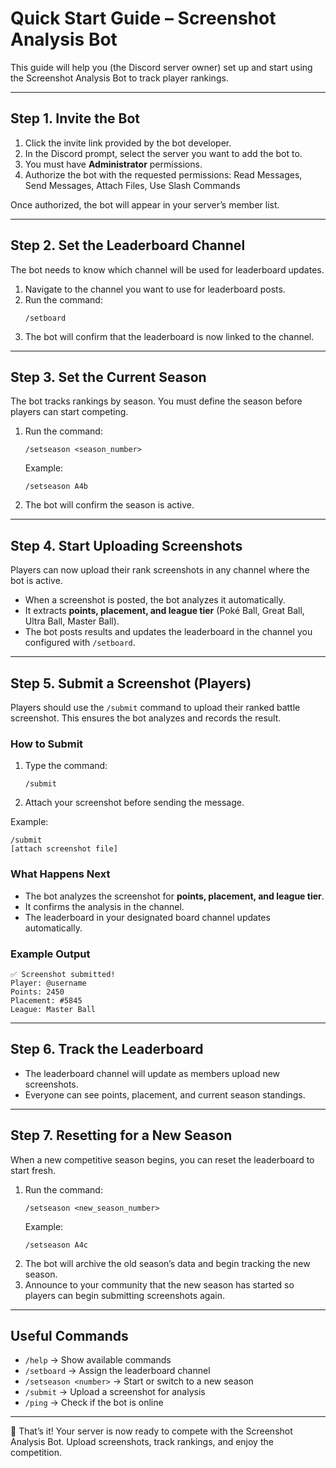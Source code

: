 # Quick Start Guide – Screenshot Analysis Bot

This guide will help you (the Discord server owner) set up and start using the Screenshot Analysis Bot to track player rankings.

---

## Step 1. Invite the Bot
1. Click the invite link provided by the bot developer.  
2. In the Discord prompt, select the server you want to add the bot to.  
3. You must have **Administrator** permissions.  
4. Authorize the bot with the requested permissions: Read Messages, Send Messages, Attach Files, Use Slash Commands  

Once authorized, the bot will appear in your server’s member list.

---

## Step 2. Set the Leaderboard Channel
The bot needs to know which channel will be used for leaderboard updates.  

1. Navigate to the channel you want to use for leaderboard posts.  
2. Run the command:  
   ```
   /setboard
   ```  
3. The bot will confirm that the leaderboard is now linked to the channel.

---

## Step 3. Set the Current Season
The bot tracks rankings by season. You must define the season before players can start competing.  

1. Run the command:  
   ```
   /setseason <season_number>
   ```  
   Example:  
   ```
   /setseason A4b
   ```  
2. The bot will confirm the season is active.

---

## Step 4. Start Uploading Screenshots
Players can now upload their rank screenshots in any channel where the bot is active.  

- When a screenshot is posted, the bot analyzes it automatically.  
- It extracts **points, placement, and league tier** (Poké Ball, Great Ball, Ultra Ball, Master Ball).  
- The bot posts results and updates the leaderboard in the channel you configured with `/setboard`.

---

## Step 5. Submit a Screenshot (Players)
Players should use the `/submit` command to upload their ranked battle screenshot. This ensures the bot analyzes and records the result.

### How to Submit
1. Type the command:
   ```
   /submit
   ```
2. Attach your screenshot before sending the message.  

Example:
```
/submit
[attach screenshot file]
```

### What Happens Next
- The bot analyzes the screenshot for **points, placement, and league tier**.  
- It confirms the analysis in the channel.  
- The leaderboard in your designated board channel updates automatically.  

### Example Output
```
✅ Screenshot submitted!
Player: @username
Points: 2450
Placement: #5845
League: Master Ball 
```

---

## Step 6. Track the Leaderboard
- The leaderboard channel will update as members upload new screenshots.  
- Everyone can see points, placement, and current season standings.  

---

## Step 7. Resetting for a New Season
When a new competitive season begins, you can reset the leaderboard to start fresh.

1. Run the command:
   ```
   /setseason <new_season_number>
   ```
   Example:
   ```
   /setseason A4c
   ```
2. The bot will archive the old season’s data and begin tracking the new season.  
3. Announce to your community that the new season has started so players can begin submitting screenshots again.

---

## Useful Commands
- `/help` → Show available commands  
- `/setboard` → Assign the leaderboard channel  
- `/setseason <number>` → Start or switch to a new season  
- `/submit` → Upload a screenshot for analysis  
- `/ping` → Check if the bot is online  

---

🎉 That’s it! Your server is now ready to compete with the Screenshot Analysis Bot. Upload screenshots, track rankings, and enjoy the competition.


